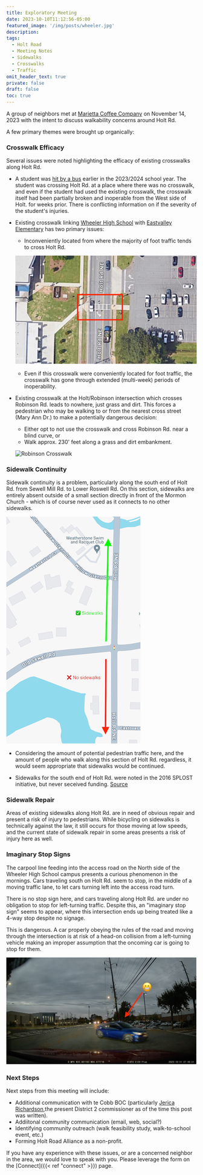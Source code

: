 ```yaml
---
title: Exploratory Meeting
date: 2023-10-10T11:12:56-05:00
featured_image: '/img/posts/wheeler.jpg'
description:
tags:
  - Holt Road
  - Meeting Notes
  - Sidewalks
  - Crosswalks
  - Traffic
omit_header_text: true
private: false
draft: false
toc: true
---
```


A group of neighbors met at [Marietta Coffee Company](https://mariettacoffeecompany.com)
on November 14, 2023 with the intent to discuss walkability concerns around
Holt Rd.

A few primary themes were brought up organically:

### Crosswalk Efficacy

Several issues were noted highlighting the efficacy of existing crosswalks
along Holt Rd.

- A student was [hit by a bus](https://www.mdjonline.com/news/police_fire/wheeler-high-school-student-struck-by-school-bus/article_3144bec8-43b1-11ee-99ad-d30c2ddc7659.html) earlier in the 2023/2024
school year.  The student was crossing Holt Rd. at a place where there was no
crosswalk, and even if the student had used the existing crosswalk, the crosswalk
itself had been partially broken and inoperable from the West side of Holt.
for weeks prior.  There is conflicting information on if the severity of the
student's injuries.
- Existing crosswalk linking [Wheeler High School](https://cobbk12.org/Wheeler)
with [Eastvalley Elementary](https://cobbk12.org/eastvalley) has two primary
issues:
  - Inconveniently located from where the majority of foot traffic tends to
  cross Holt Rd.

  ![Wheeler Crosswalk](images/holt-crosswalk-wheeler.png "Wheeler Crosswalk")

  - Even if this crosswalk were conveniently located for foot traffic, the 
  crosswalk has gone through extended (multi-week) periods of inoperability.

- Existing crosswalk at the Holt/Robinson intersection which crosses Robinson Rd.
leads to nowhere, just grass and dirt.  This forces a pedestrian who may be
walking to or from the nearest cross street (Mary Ann Dr.) to make a potentially
dangerous decision:
  - Either opt to not use the crosswalk and cross Robinson Rd. near a blind
  curve, or
  - Walk approx. 230' feet along a grass and dirt embankment.

  ![Robinson Crosswalk](images/holt-crosswalk-robinson.jpg "Robinson Crosswalk")

### Sidewalk Continuity

Sidewalk continuity is a problem, particularly along the south end of Holt Rd.
from Sewell Mill Rd. to Lower Roswell Rd.  On this section, sidewalks are 
entirely absent outside of a small section directly in front of the Mormon
Church - which is of course never used as it connects to no other sidewalks.

![Missing Sidewalks](images/no-sidewalks.png "Missing Sidewalks")

- Considering the amount of potential pedestrian traffic here, and the amount
of people who walk along this section of Holt Rd. regardless, it would seem
appropriate that sidewalks would be continued.

- Sidewalks for the south end of Holt Rd. were noted in the 2016 SPLOST initiative,
but never seceived funding. [Source](https://s3.us-west-2.amazonaws.com/cobbcounty.org.if-us-west-2/prod/2022-08/2016-SPLOST-Status-08-03-2022.pdf)

### Sidewalk Repair

Areas of existing sidewalks along Holt Rd. are in need of obvious repair and
present a risk of injury to pedestrians.  While bicycling on sidewalks is 
technically against the law, it still occurs for those moving at low speeds, and 
the current state of sidewalk repair in some areas presents a risk of injury 
here as well.

### Imaginary Stop Signs

The carpool line feeding into the access road on the North side of the Wheeler
High School campus presents a curious phenomenon in the mornings.  Cars
traveling south on Holt Rd. seem to stop, in the middle of a moving traffic lane,
to let cars turning left into the access road turn.

There is no stop sign here, and cars traveling along Holt Rd. are under no 
obligation to stop for left-turning traffic.  Despite this, an "imaginary stop 
sign" seems to appear, where this intersection ends up being treated like a
4-way stop despite no signage.

This is dangerous.  A car properly obeying the rules of the road and moving
through the intersection is at risk of a head-on collision from a left-turning
vehicle making an improper assumption that the oncoming car is going to stop
for them.

![Imaginary Stop Sign](images/imaginary-stop-sign.jpg "Imaginary Stop Sign")

### Next Steps

Next steps from this meeting will include:

- Additional communication with te Cobb BOC (particularly [Jerica Richardson](https://www.cobbcounty.org/board/district-commissioners/district-2-commissioner),the present District 2 commissioner as of the time this 
post was written).
- Addiitonal community communication (email, web, social?)
- Identifying community outreach (walk feasibility study, walk-to-school event,
etc.)
- Forming Holt Road Alliance as a non-profit.

If you have any experience with these issues, or are a concerned neighbor in
the area, we would love to speak with you.  Please leverage the form on the
[Connect]({{< ref "connect" >}}) page.